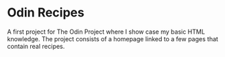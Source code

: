 # Odin Recipes

A first project for The Odin Project where I show case my basic HTML knowledge.
The project consists of a homepage linked to a few pages that contain real recipes.

